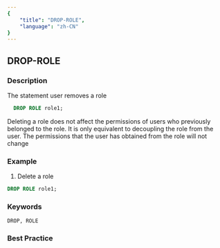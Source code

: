```yaml
---
{
    "title": "DROP-ROLE",
    "language": "zh-CN"
}
---
```


<!--
Licensed to the Apache Software Foundation (ASF) under one
or more contributor license agreements.  See the NOTICE file
distributed with this work for additional information
regarding copyright ownership.  The ASF licenses this file
to you under the Apache License, Version 2.0 (the
"License"); you may not use this file except in compliance
with the License.  You may obtain a copy of the License at

  http://www.apache.org/licenses/LICENSE-2.0

Unless required by applicable law or agreed to in writing,
software distributed under the License is distributed on an
"AS IS" BASIS, WITHOUT WARRANTIES OR CONDITIONS OF ANY
KIND, either express or implied.  See the License for the
specific language governing permissions and limitations
under the License.
-->

## DROP-ROLE

### Description

The statement user removes a role

```sql
  DROP ROLE role1;
````

Deleting a role does not affect the permissions of users who previously belonged to the role. It is only equivalent to decoupling the role from the user. The permissions that the user has obtained from the role will not change

### Example

1. Delete a role

```sql
DROP ROLE role1;
````

### Keywords

    DROP, ROLE

### Best Practice

